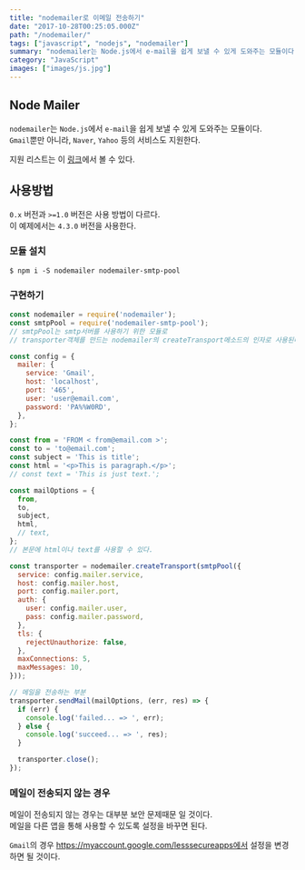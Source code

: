 ```yaml
---
title: "nodemailer로 이메일 전송하기"
date: "2017-10-28T00:25:05.000Z"
path: "/nodemailer/"
tags: ["javascript", "nodejs", "nodemailer"]
summary: "nodemailer는 Node.js에서 e-mail을 쉽게 보낼 수 있게 도와주는 모듈이다. Gmail뿐만 아니라, Naver, Yahoo 등의 서비스도 지원한다."
category: "JavaScript"
images: ["images/js.jpg"]
---
```


## Node Mailer
`nodemailer`는 `Node.js`에서 `e-mail`을 쉽게 보낼 수 있게 도와주는 모듈이다.<br />
`Gmail`뿐만 아니라, `Naver`, `Yahoo` 등의 서비스도 지원한다.

지원 리스트는 이 [링크](https://nodemailer.com/smtp/well-known/#supported-services)에서 볼 수 있다.

## 사용방법
`0.x` 버전과 `>=1.0` 버전은 사용 방법이 다르다.<br />
이 예제에서는 `4.3.0` 버전을 사용한다.

### 모듈 설치
```
$ npm i -S nodemailer nodemailer-smtp-pool
```

### 구현하기
```js
const nodemailer = require('nodemailer');
const smtpPool = require('nodemailer-smtp-pool');
// smtpPool는 smtp서버를 사용하기 위한 모듈로
// transporter객체를 만드는 nodemailer의 createTransport메소드의 인자로 사용된다.

const config = {
  mailer: {
    service: 'Gmail',
    host: 'localhost',
    port: '465',
    user: 'user@email.com',
    password: 'PA%%W0RD',
  },
};

const from = 'FROM < from@email.com >';
const to = 'to@email.com';
const subject = 'This is title';
const html = '<p>This is paragraph.</p>';
// const text = 'This is just text.';

const mailOptions = {
  from,
  to,
  subject,
  html,
  // text,
};
// 본문에 html이나 text를 사용할 수 있다.

const transporter = nodemailer.createTransport(smtpPool({
  service: config.mailer.service,
  host: config.mailer.host,
  port: config.mailer.port,
  auth: {
    user: config.mailer.user,
    pass: config.mailer.password,
  },
  tls: {
    rejectUnauthorize: false,
  },
  maxConnections: 5,
  maxMessages: 10,
}));

// 메일을 전송하는 부분
transporter.sendMail(mailOptions, (err, res) => {
  if (err) {
    console.log('failed... => ', err);
  } else {
    console.log('succeed... => ', res);
  }

  transporter.close();
});
```

### 메일이 전송되지 않는 경우
메일이 전송되지 않는 경우는 대부분 보안 문제때문 일 것이다.<br />
메일을 다른 앱을 통해 사용할 수 있도록 설정을 바꾸면 된다.

`Gmail`의 경우 https://myaccount.google.com/lesssecureapps에서 설정을 변경하면 될 것이다.

